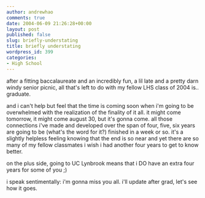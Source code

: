 ```yaml
---
author: andrewhao
comments: true
date: 2004-06-09 21:26:28+00:00
layout: post
published: false
slug: briefly-understating
title: briefly understating
wordpress_id: 399
categories:
- High School
---
```


after a fitting baccalaureate and an incredibly fun, a lil late and a pretty darn windy senior picnic, all that's left to do with my fellow LHS class of 2004 is.. graduate.

and i can't help but feel that the time is coming soon when i'm going to be overwhelmed with the realization of the finality of it all. it might come tomorrow, it might come august 30, but it's gonna come. all those connections i've made and developed over the span of four, five, six years are going to be (what's the word for it?) finished in a week or so. it's a slightly helpless feeling knowing that the end is so near and yet there are so many of my fellow classmates i wish i had another four years to get to know better.

on the plus side, going to UC Lynbrook means that i DO have an extra four years for some of you  ;)

i speak sentimentally: i'm gonna miss you all. i'll update after grad, let's see how it goes.
